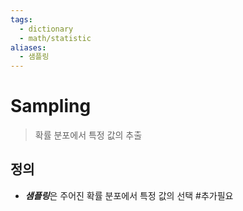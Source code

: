```yaml
---
tags:
  - dictionary
  - math/statistic
aliases:
  - 샘플링
---
```

# Sampling
> 확률 분포에서 특정 값의 추출
## 정의
+ ***샘플링***은 주어진 확률 분포에서 특정 값의 선택
#추가필요
